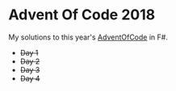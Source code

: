 # Advent Of Code 2018

My solutions to this year's [AdventOfCode](https://adventofcode.com/) in F#.

- ~~Day 1~~
- ~~Day 2~~
- ~~Day 3~~
- ~~Day 4~~
